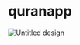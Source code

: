 # quranapp

![Untitled design](https://github.com/HassaanAhmed60211/fluttercourse/assets/106430586/0e1e989d-3e89-41f7-add5-b0bfc9483186)
